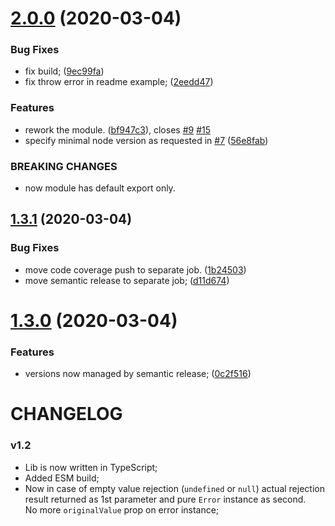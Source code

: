 # [2.0.0](https://github.com/xobotyi/await-of/compare/v1.3.1...v2.0.0) (2020-03-04)


### Bug Fixes

* fix build; ([9ec99fa](https://github.com/xobotyi/await-of/commit/9ec99fa505dbd65d0a91b9186f26d716d067eb52))
* fix throw error in readme example; ([2eedd47](https://github.com/xobotyi/await-of/commit/2eedd4753043aea78bdebcf9f66edb8e590e33c3))


### Features

* rework the module. ([bf947c3](https://github.com/xobotyi/await-of/commit/bf947c38485fa0a3e773cfeda1515bd535cef2a5)), closes [#9](https://github.com/xobotyi/await-of/issues/9) [#15](https://github.com/xobotyi/await-of/issues/15)
* specify minimal node version as requested in [#7](https://github.com/xobotyi/await-of/issues/7) ([56e8fab](https://github.com/xobotyi/await-of/commit/56e8fab3cb0b30aef9fe1d41ac58e65a705c7c88))


### BREAKING CHANGES

* now module has default export only.

## [1.3.1](https://github.com/xobotyi/await-of/compare/v1.3.0...v1.3.1) (2020-03-04)


### Bug Fixes

* move code coverage push to separate job. ([1b24503](https://github.com/xobotyi/await-of/commit/1b24503810e0b65bcc70d397c7be0bbff4a00793))
* move semantic release to separate job; ([d11d674](https://github.com/xobotyi/await-of/commit/d11d674879de88952e3ceda28a91d14b74c50d66))

# [1.3.0](https://github.com/xobotyi/await-of/compare/v1.2.0...v1.3.0) (2020-03-04)


### Features

* versions now managed by semantic release; ([0c2f516](https://github.com/xobotyi/await-of/commit/0c2f516fd69eff9d592e0143e10b191b7dc5b6a3))

# CHANGELOG

### v1.2

- Lib is now written in TypeScript;
- Added ESM build;
- Now in case of empty value rejection (`undefined` or `null`) actual rejection result returned as 1st parameter and pure `Error` instance as second.  
  No more `originalValue` prop on error instance;
